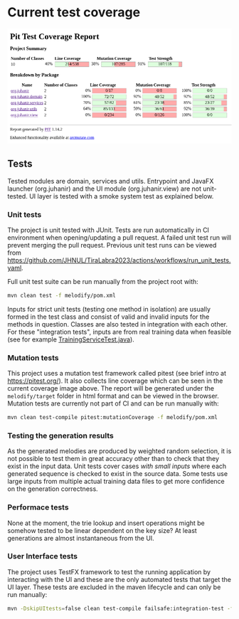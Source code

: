 # Current test coverage

![test coverage](/docs/images/coverage_report.png)

## Tests

Tested modules are domain, services and utils. Entrypoint and JavaFX launcher (org.juhanir) and the UI module (org.juhanir.view) are not unit-tested. UI layer is tested with a smoke system test as explained below.

### Unit tests

The project is unit tested with JUnit. Tests are run automatically in CI environment when opening/updating a pull request. A failed unit test run will prevent merging the pull request. Previous unit test runs can be viewed from https://github.com/JHNUL/TiraLabra2023/actions/workflows/run_unit_tests.yaml.

Full unit test suite can be run manually from the project root with:
```sh
mvn clean test -f melodify/pom.xml
```

Inputs for strict unit tests (testing one method in isolation) are usually formed in the test class and consist of valid and invalid inputs for the methods in question. Classes are also tested in integration with each other. For these "integration tests", inputs are from real training data when feasible (see for example [TrainingServiceTest.java](/melodify/src/test/java/org/juhanir/services/TrainingServiceTest.java)).


### Mutation tests

This project uses a mutation test framework called pitest (see brief intro at https://pitest.org/). It also collects line coverage which can be seen in the current coverage image above. The report will be generated under the `melodify/target` folder in html format and can be viewed in the browser. Mutation tests are currently not part of CI and can be run manually with:

```sh
mvn clean test-compile pitest:mutationCoverage -f melodify/pom.xml
```

### Testing the generation results

As the generated melodies are produced by weighted random selection, it is not possible to test them in great accuracy other than to check that they exist in the input data. Unit tests cover cases *with small inputs* where each generated sequence is checked to exist in the source data. Some tests use large inputs from multiple actual training data files to get more confidence on the generation correctness.

### Performace tests

None at the moment, the trie lookup and insert operations might be somehow tested to be linear dependent on the key size? At least generations are almost instantaneous from the UI.

### User Interface tests

The project uses TestFX framework to test the running application by interacting with the UI and these are the only automated tests that target the UI layer. These tests are excluded in the maven lifecycle and can only be run manually:

```sh
mvn -DskipUItests=false clean test-compile failsafe:integration-test -f melodify/pom.xml
```
